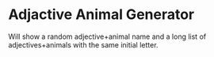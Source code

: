 # Adjactive Animal Generator

Will show a random adjective+animal name and a long list of adjectives+animals with the same initial letter.
